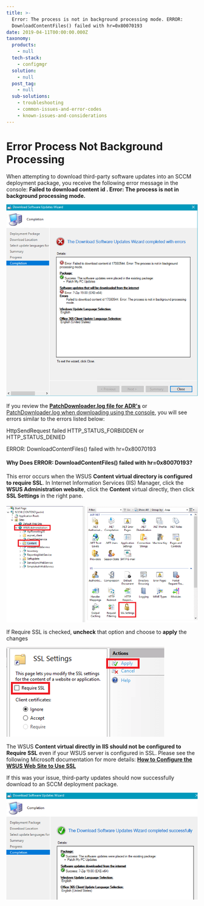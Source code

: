 ```yaml
---
title: >-
  Error: The process is not in background processing mode. ERROR:
  DownloadContentFiles() failed with hr=0x80070193
date: 2019-04-11T00:00:00.000Z
taxonomy:
  products:
    - null
  tech-stack:
    - configmgr
  solution:
    - null
  post_tag:
    - null
  sub-solutions:
    - troubleshooting
    - common-issues-and-error-codes
    - known-issues-and-considerations
---
```


# Error Process Not Background Processing

When attempting to download third-party software updates into an SCCM deployment package, you receive the following error message in the console: **Failed to download content id . Error: The process is not in background processing mode.**

![](/_images/download-error-0x80070193-1.png)

If you review the [**PatchDownloader.log file for ADR's**](../../collecting-log-files-for-patch-my-pc-support/#automatic-deployment-rules-logs) or [PatchDownloader.log when downloading using the console](../../collecting-log-files-for-patch-my-pc-support/#deployment-package-download-logs), you will see errors similar to the errors listed below:

HttpSendRequest failed HTTP\_STATUS\_FORBIDDEN or HTTP\_STATUS\_DENIED

ERROR: DownloadContentFiles() failed with hr=0x80070193

#### Why Does ERROR: DownloadContentFiles() failed with hr=0x80070193?

This error occurs when the WSUS **Content virtual directory is configured to require SSL**. In Internet Information Services (IIS) Manager, click the **WSUS Administration website**, click the **Content** virtual directly, then click **SSL Settings** in the right pane.

####

![](/_images/wsuscontent-ssl-settings-in-IIS.png)

If Require SSL is checked, **uncheck** that option and choose to **apply** the changes

![](/_images/wsuscontent-ssl-settings-in-IIS-1.png)

The WSUS **Content virtual directly in IIS should not be configured to Require SSL** even if your WSUS server is configured in SSL. Please see the following Microsoft documentation for more details: [**How to Configure the WSUS Web Site to Use SSL**](https://docs.microsoft.com/en-us/mem/configmgr/sum/get-started/software-update-point-ssl)&#x20;

If this was your issue, third-party updates should now successfully download to an SCCM deployment package.

![](/_images/sccm-third-party-update-download-working.png)